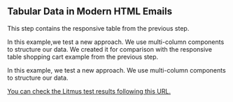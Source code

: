 ## Tabular Data in Modern HTML Emails

This step contains the responsive table from the previous step. 

In this example,we test a new approach. We use multi-column components to structure our data. We created it for comparison with the responsive table shopping cart example from the previous step.

In this example, we test a new approach. We use multi-column components to structure our data.

[You can check the Litmus test results following this URL.](https://litmus.com/checklist/emails/public/f99a42c)